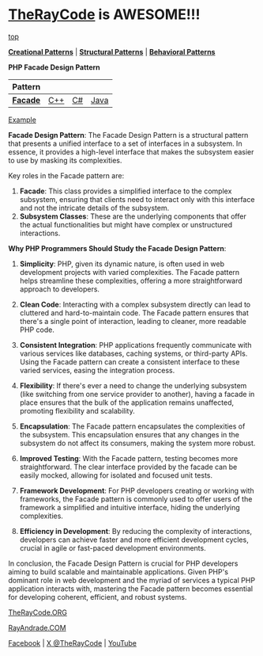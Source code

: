 # [TheRayCode](../../../README.md) is AWESOME!!!

[top](../README.md)

**[Creational Patterns](../README.md)** | **[Structural Patterns](../../Structural/README.md)** | **[Behavioral Patterns](../../Behavioral/README.md)**

**PHP Facade Design Pattern**

|Pattern|   |   |   |
|---|---|---|---|
| [**Facade**](README.md) | [C++](../../../CPP/Structural/Facade/README.md) | [C#](../../../Csharp/Structural/Facade/README.md) | [Java](../../../Java/Structural/Facade/README.md) |

[Example](Example/README.md)

**Facade Design Pattern**:
The Facade Design Pattern is a structural pattern that presents a unified interface to a set of interfaces in a subsystem. In essence, it provides a high-level interface that makes the subsystem easier to use by masking its complexities.

Key roles in the Facade pattern are:
1. **Facade**: This class provides a simplified interface to the complex subsystem, ensuring that clients need to interact only with this interface and not the intricate details of the subsystem.
2. **Subsystem Classes**: These are the underlying components that offer the actual functionalities but might have complex or unstructured interactions.

**Why PHP Programmers Should Study the Facade Design Pattern**:
1. **Simplicity**: PHP, given its dynamic nature, is often used in web development projects with varied complexities. The Facade pattern helps streamline these complexities, offering a more straightforward approach to developers.

2. **Clean Code**: Interacting with a complex subsystem directly can lead to cluttered and hard-to-maintain code. The Facade pattern ensures that there's a single point of interaction, leading to cleaner, more readable PHP code.

3. **Consistent Integration**: PHP applications frequently communicate with various services like databases, caching systems, or third-party APIs. Using the Facade pattern can create a consistent interface to these varied services, easing the integration process.

4. **Flexibility**: If there's ever a need to change the underlying subsystem (like switching from one service provider to another), having a facade in place ensures that the bulk of the application remains unaffected, promoting flexibility and scalability.

5. **Encapsulation**: The Facade pattern encapsulates the complexities of the subsystem. This encapsulation ensures that any changes in the subsystem do not affect its consumers, making the system more robust.

6. **Improved Testing**: With the Facade pattern, testing becomes more straightforward. The clear interface provided by the facade can be easily mocked, allowing for isolated and focused unit tests.

7. **Framework Development**: For PHP developers creating or working with frameworks, the Facade pattern is commonly used to offer users of the framework a simplified and intuitive interface, hiding the underlying complexities.

8. **Efficiency in Development**: By reducing the complexity of interactions, developers can achieve faster and more efficient development cycles, crucial in agile or fast-paced development environments.

In conclusion, the Facade Design Pattern is crucial for PHP developers aiming to build scalable and maintainable applications. Given PHP's dominant role in web development and the myriad of services a typical PHP application interacts with, mastering the Facade pattern becomes essential for developing coherent, efficient, and robust systems.

[TheRayCode.ORG](https://www.TheRayCode.org)

[RayAndrade.COM](https://www.RayAndrade.com)

[Facebook](https://www.facebook.com/TheRayCode/) | [X @TheRayCode](https://www.x.com/TheRayCode/) | [YouTube](https://www.youtube.com/TheRayCode/)

